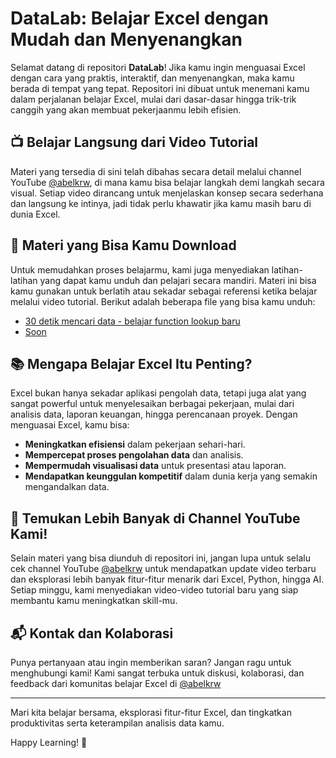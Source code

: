 # DataLab: Belajar Excel dengan Mudah dan Menyenangkan

Selamat datang di repositori **DataLab**! Jika kamu ingin menguasai Excel dengan cara yang praktis, interaktif, dan menyenangkan, maka kamu berada di tempat yang tepat. Repositori ini dibuat untuk menemani kamu dalam perjalanan belajar Excel, mulai dari dasar-dasar hingga trik-trik canggih yang akan membuat pekerjaanmu lebih efisien.

## 📺 Belajar Langsung dari Video Tutorial

Materi yang tersedia di sini telah dibahas secara detail melalui channel YouTube [@abelkrw](https://www.youtube.com/@abelkrw), di mana kamu bisa belajar langkah demi langkah secara visual. Setiap video dirancang untuk menjelaskan konsep secara sederhana dan langsung ke intinya, jadi tidak perlu khawatir jika kamu masih baru di dunia Excel.

## 📝 Materi yang Bisa Kamu Download

Untuk memudahkan proses belajarmu, kami juga menyediakan latihan-latihan yang dapat kamu unduh dan pelajari secara mandiri. Materi ini bisa kamu gunakan untuk berlatih atau sekadar sebagai referensi ketika belajar melalui video tutorial. Berikut adalah beberapa file yang bisa kamu unduh:

- [30 detik mencari data - belajar function lookup baru](./materials/Pengenalan_Excel.pdf)
- [Soon](#)

## 📚 Mengapa Belajar Excel Itu Penting?

Excel bukan hanya sekadar aplikasi pengolah data, tetapi juga alat yang sangat powerful untuk menyelesaikan berbagai pekerjaan, mulai dari analisis data, laporan keuangan, hingga perencanaan proyek. Dengan menguasai Excel, kamu bisa:

- **Meningkatkan efisiensi** dalam pekerjaan sehari-hari.
- **Mempercepat proses pengolahan data** dan analisis.
- **Mempermudah visualisasi data** untuk presentasi atau laporan.
- **Mendapatkan keunggulan kompetitif** dalam dunia kerja yang semakin mengandalkan data.

## 🔗 Temukan Lebih Banyak di Channel YouTube Kami!

Selain materi yang bisa diunduh di repositori ini, jangan lupa untuk selalu cek channel YouTube [@abelkrw](https://www.youtube.com/@abelkrw) untuk mendapatkan update video terbaru dan eksplorasi lebih banyak fitur-fitur menarik dari Excel, Python, hingga AI. Setiap minggu, kami menyediakan video-video tutorial baru yang siap membantu kamu meningkatkan skill-mu.

## 📬 Kontak dan Kolaborasi

Punya pertanyaan atau ingin memberikan saran? Jangan ragu untuk menghubungi kami! Kami sangat terbuka untuk diskusi, kolaborasi, dan feedback dari komunitas belajar Excel di [@abelkrw](https://www.instagram.com/abelkrw/)

---

Mari kita belajar bersama, eksplorasi fitur-fitur Excel, dan tingkatkan produktivitas serta keterampilan analisis data kamu.

Happy Learning! 🚀
